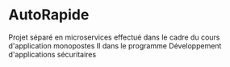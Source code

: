 # AutoRapide
Projet séparé en microservices effectué dans le cadre du cours d'application monopostes II dans le programme Développement d'applications sécuritaires
